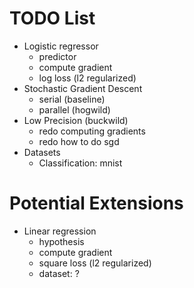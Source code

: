 # TODO List
* Logistic regressor
    * predictor
    * compute gradient
    * log loss (l2 regularized)
* Stochastic Gradient Descent
    * serial (baseline)
    * parallel (hogwild)
* Low Precision (buckwild)
    * redo computing gradients
    * redo how to do sgd
* Datasets
    * Classification: mnist
    
# Potential Extensions
* Linear regression
    * hypothesis
    * compute gradient
    * square loss (l2 regularized)
    * dataset: ?
